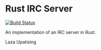 # Rust IRC Server

[![Build
Status](https://travis-ci.org/lazau/rust-irc-server.svg?branch=master)](https://travis-ci.org/lazau/rust-irc-server)

An implementation of an IRC server in Rust.

Laza Upatising
